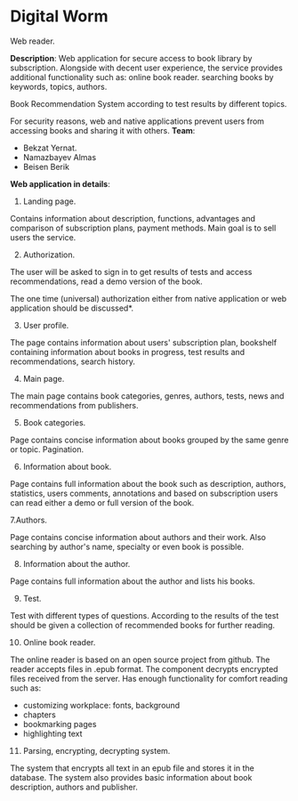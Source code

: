 # Digital Worm

Web reader.

**Description**:
	Web application for secure access to book library by subscription. Alongside with decent user experience, the service provides additional functionality such as:
online book reader.
searching books by keywords, topics, authors.

Book Recommendation System according to test results by different topics. 

For security reasons, web and native applications prevent users from accessing books and sharing it with others.
**Team**:
 - Bekzat Yernat.
 - Namazbayev Almas
 - Beisen Berik

**Web application in details**:
1. Landing page.

Contains information about description, functions, advantages and comparison of subscription plans, payment methods. Main goal is to sell users the service.

2. Authorization.

The user will be asked to sign in to get results of tests and access recommendations, read a demo version of the book. 

The one time (universal) authorization either from native application or web application should be discussed*. 

3. User profile.

The page contains information about users' subscription plan, bookshelf containing information about books in progress, test results and recommendations, search history.

4. Main page.

The main page contains book categories, genres, authors, tests, news and recommendations from publishers.

5. Book categories.

Page contains concise information about books grouped by the same genre or topic. Pagination.

6. Information about book.

Page contains full information about the book such as description, authors, statistics, users comments, annotations and based on subscription users can read either a demo or full version of the book. 

7.Authors.

Page contains concise information about authors and their work. Also searching by author's name, specialty or even book is possible.

8. Information about the author.

Page contains full information about the author and lists his books.

9. Test.

Test with different types of questions. According to the results of the test should be given a collection of recommended books for further reading.

10. Online book reader.

The online reader is based on an open source project from github. The reader accepts files in .epub format. The component decrypts encrypted files received from the server. Has enough functionality for comfort reading such as: 
- customizing workplace: fonts, background
- chapters
- bookmarking pages
- highlighting text

11. Parsing, encrypting, decrypting system.

The system that encrypts all text in an epub file and stores it in the database. The system also provides basic information about book description, authors and publisher.
